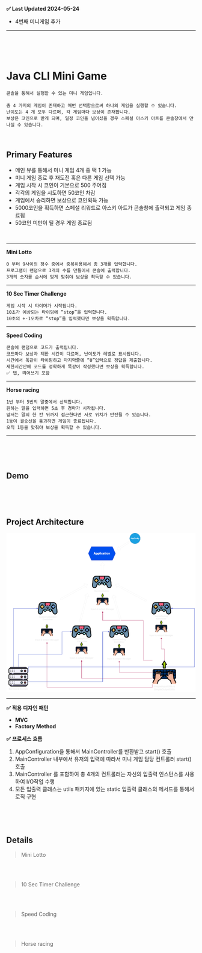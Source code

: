 **✅ Last Updated 2024-05-24**
- 4번째 미니게임 추가 

---

<br><br><br>

# Java CLI Mini Game
````
콘솔을 통해서 실행할 수 있는 미니 게임입니다.

총 4 가지의 게임이 존재하고 매번 선택함으로써 하나의 게임을 실행할 수 있습니다.
난이도는 4 개 모두 다르며, 각 게임마다 보상이 존재합니다.
보상은 코인으로 받게 되며, 일정 코인을 넘어섰을 경우 스페셜 아스키 아트를 콘솔창에서 만나실 수 있습니다.
````
<br>

## Primary Features
- 메인 뷰를 통해서 미니 게임 4개 중 택 1 가능
- 미니 게임 종료 후 재도전 혹은 다른 게임 선택 가능
- 게임 시작 시 코인이 기본으로 500 주어짐
- 각각의 게임을 시도하면 50코인 차감
- 게임에서 승리하면 보상으로 코인획득 가능
- 5000코인을 획득하면 스페셜 리워드로 아스키 아트가 콘솔창에 출력되고 게임 종료됨
- 50코인 미만이 될 경우 게임 종료됨

<br>

---

**Mini Lotto**
````
0 부터 9사이의 정수 중에서 중복허용해서 총 3개를 입력합니다.  
프로그램이 랜덤으로 3개의 수를 만들어서 콘솔에 출력합니다.  
3개의 숫자를 순서에 맞게 맞춰야 보상을 획득할 수 있습니다.
````

---

**10 Sec Timer Challenge**
````
게임 시작 시 타이머가 시작됩니다.
10초가 예상되는 타이밍에 “stop”을 입력합니다.
10초의 +-1오차로 “stop”을 입력했다면 보상을 획득합니다.
````

---

**Speed Coding**
````
콘솔에 랜덤으로 코드가 출력됩니다.
코드마다 보상과 제한 시간이 다르며, 난이도가 레벨로 표시됩니다.
시간에서 똑같이 타이핑하고 마지막줄에 “0”입력으로 정답을 제출합니다.
제한시간안에 코드를 정확하게 똑같이 작성했다면 보상을 획득합니다.  
✅ 탭, 띄어쓰기 포함
````

---
**Horse racing**
```
1번 부터 5번의 말중에서 선택합니다.
원하는 말을 입력하면 5초 후 경마가 시작됩니다.
앞서는 말의 한 칸 뒤까지 접근한다면 서로 위치가 반전될 수 있습니다.
1등이 결승선을 통과하면 게임이 종료됩니다.
오직 1등을 맞춰야 보상을 획득할 수 있습니다.
```

---

<br><br><br>

## Demo






<br><br><br>




## Project Architecture

![이미지 설명](./image2.png)

---

**✅ 적용 디자인 패턴**

- **MVC**
- **Factory Method**

**✅ 프로세스 흐름**

1. AppConfiguration을 통해서 MainController를 반환받고 start() 호출
2. MainController 내부에서 유저의 입력에 따라서 미니 게임 담당 컨트롤러 start() 호출
3. MainController 를 포함하여 총 4개의 컨트롤러는 자신의 입출력 인스턴스를 사용하여 I/O작업 수행
4. 모든 입출력 클래스는 utils 패키지에 있는 static 입출력 클래스의 메서드를 통해서 로직 구현

<br><br><br>

## Details

>Mini Lotto






<br><br>

>10 Sec Timer Challenge



<br><br>

>Speed Coding





<br><br>

>Horse racing

